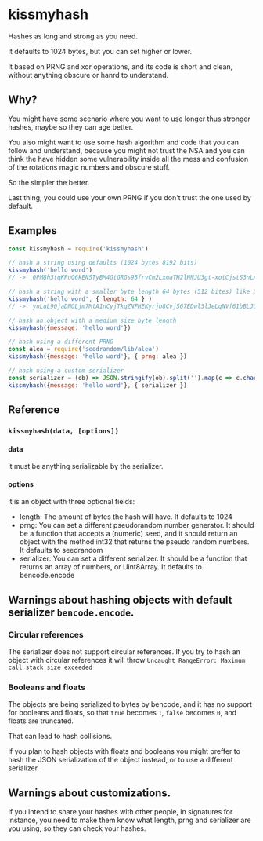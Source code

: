 # kissmyhash

Hashes as long and strong as you need.

It defaults to 1024 bytes, but you can set higher or lower.

It based on PRNG and xor operations, and its code is short and clean,  without anything obscure or hanrd to understand.

## Why?

You might have some scenario where you want to use longer thus stronger hashes, maybe so they can age better.

You also might want to use some hash algorithm and code that you can follow and understand, because you might not trust the NSA and you can think the have hidden some vulnerability inside all the mess and confusion of the rotations magic numbers and obscure stuff.

So the simpler the better.

Last thing, you could use your own PRNG if you don't trust the one used by default.

## Examples

```javascript
const kissmyhash = require('kissmyhash')

// hash a string using defaults (1024 bytes 8192 bits)
kissmyhash('hello word')
// -> '0PM8h3tqKPuO6kENSTyBM4GtGRGs95frvCm2LxmaTH2lHNJU3gt-xotCjstS3nLAn6a4QDiZtXyZ1UPMe5wmEn6aEtNsi-L02awmkka5A0C5xmPILASM70TNSiti3awE-kpNqkY7TQoezeEoY-AdgNzxxIKp3FQApWIuhj7QEgX4F5knnhJ_3RCSrDHugqYTtda72FNLGYUZlvkC2enN7rmKIkWVoRn2P_aPaJq-P9AuiqCD2SN1ePl7AdaqV8hikdNspCFELOwI8Woe4_ntstCDJdl1Otzyb3SgpYnN8nQgAdokWrNzr2ZNWaXmtzMc4jgRIg3KwX6pgfGjBqFA4GG1i5MrPwAOOBm4mcMg5dQxLKh7_vf0vy5lJi4OfV-upo2Oxc1wvHcfwq6crtpeedCcrBEnZzr2XDUPZjr7scwtLyLvWVkfnFFyMpugc4Jc-5bg8be8fo5-DDk_OSd6QHzWarg-o0F0CXnu6EDnL7EgclHD94gJClwDhh6O125hu1s6O_9jnIJl7L64OAygPfOqscJj690-b1zbtRUo_r34SUJr9k5WS3BkjutCesQbJLaRWgcwZSCHfIbRhs3Iz5uavNsKJxtXTRFDvFlcM8RI5WwAkgHyjmgj7yIOCDK_lNai8eUTHH8EzVY4LOCM3Wf_m0vzqKa670Rl9NklmY5YUgnWDLdfbtA0j4tATOqe5kGkScAYDohlHocXYKMgfcTJcb0K7nqMT2dc-j-zm28ipvYAblurh_O2b8i3xUwpU3chslbeqtsX0DSci8sIfSjuPG3xX5FQ0peBlfZOhIcjh7kOFM98yvKLu50iv_TEkVWXgVhG7t2Uizjw7fU70lEomOSYq7CJmYEtLQaBRMh3oHn5EfktGZun2qaulFdCHG9TKMxpihAlw7pnEmd0EQUezkJ0Bd1IVpMGp4iLl9m38J6d42vVvhK7U9up47WsMqsbTqhpF61y5DKGd_5En9Sg8mtoE_SBTnUL6R1MhXM-HReQ5rY9MXIQyyRbTF1Zs-3MIAB4EowCWOWYQrWdM66L1LICt0eR4d4z_qgXt0127LxSkLzpfDb7DfWsnUfOUHUvcOl64n27ssU6Cq1USBwP7UDkgW3xLFHnUiB5I1EXDVHoEPKouCr5-OJrKhMP0zqqZJi8grxpHTiSx_AxkGxWmFQce2lSnQlP-R-uG0mvVEiFb8rR0c36r_R5g6aiZE10UTdsMpS1NzPvUaq2uCRD6C6Nb8DVe3IWmjPA624UcF9NcdiwEwBq7jF4sMKPM6Vwk-B_RO0F37vaQvRWvQLFD5kMe7p0aOdnDzsejly16RI8dhTUXYU0j7WDKdlCOL0IGMq8nwIrhX4mIMANfA'

// hash a string with a smaller byte length 64 bytes (512 bites) like SHA512
kissmyhash('hello word', { length: 64 } )
// -> 'ynLuL90jaDNOLjm7MtA1nCyjTkqZNFHEKyrjb8CvjS67EDwl3lJeLqNVf61bBLJ02TURNKybxw4fgLY1hKuwUQ'

// hash an object with a medium size byte length
kissmyhash({message: 'hello word'})

// hash using a different PRNG
const alea = require('seedrandom/lib/alea')
kissmyhash({message: 'hello word'}, { prng: alea })

// hash using a custom serializer
const serializer = (ob) => JSON.stringify(ob).split('').map(c => c.charCodeAt(0))
kissmyhash({message: 'hello word'}, { serializer })

```

## Reference

### `kissmyhash(data, [options])`

#### data
it must be anything serializable by the serializer.

#### options
it is an object with three optional fields:
* length: The amount of bytes the hash will have. It defaults to 1024
* prng: You can set a different pseudorandom number generator. It should be a function that accepts a (numeric) seed, and it should return an object with the method int32 that returns the pseudo random numbers. It defaults to seedrandom
* serializer: You can set a different serializer. It should be a function that returns an array of numbers, or Uint8Array. It defaults to bencode.encode

## Warnings about hashing objects with default serializer `bencode.encode`.

### Circular references

The serializer does not support circular references. If you try to hash an object with circular references it will throw `Uncaught RangeError: Maximum call stack size exceeded`

### Booleans and floats

The objects are being serialized to bytes by bencode, and it has no support for booleans and floats, so that `true` becomes `1`, `false` becomes `0`, and floats are truncated.

That can lead to hash collisions.

If you plan to hash objects with floats and booleans you might preffer to hash the JSON serialization of the object instead, or to use a different serializer.

## Warnings about customizations.

If you intend to share your hashes with other people, in signatures for instance, you need to make them know what length, prng and serializer are you using, so they can check your hashes.
